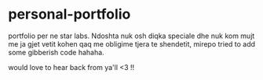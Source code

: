 # personal-portfolio
portfolio per ne star labs.
Ndoshta nuk osh diqka speciale dhe nuk kom mujt me ja gjet vetit kohen qaq me obligime tjera te shendetit,
mirepo tried to add some gibberish code hahaha.

would love to hear back from ya'll <3 !!

